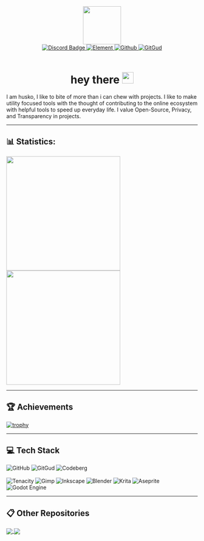 <!-- [![Husko's GitHub stats](https://github-readme-stats.vercel.app/api?username=official-husko&show_icons=true&bg_color=30,e96443,904e95&title_color=fff&text_color=fff)](https://github.com/Official-Husko/Official-Husko) -->

<!-- [![Top Langs](https://github-readme-stats.vercel.app/api/top-langs/?username=official-husko&show_icons=true&bg_color=30,e96443,904e95&title_color=fff&text_color=fff)](https://github.com/Official-Husko/Official-Husko) -->

<div id="header" align="center">
  <img src="https://media3.giphy.com/media/Vf3ZKdillTMOOaOho0/giphy.gif" width="100"/>
</div>
<div id="badges" align="center">
  <a href="your-linkedin-URL">
    <img src="https://img.shields.io/badge/Discord-5865F2?style=for-the-badge&logo=discord&logoColor=white" alt="Discord Badge"/>
  </a>
  <a href="https://matrix.to/#/@official-husko:matrix.org" align="center">
    <img src="https://img.shields.io/badge/Element-0DBD8B?style=for-the-badge&logo=element&logoColor=white" alt="Element"/>
  </a>
  <a href="https://github.com/Official-Husko" align="center">
    <img src="https://img.shields.io/badge/GitHub-100000?style=for-the-badge&logo=github&logoColor=white" alt="Github"/>
  </a>
  <a href="https://gitgud.io/Official-Husko" align="center">
    <img src="https://img.shields.io/badge/GitLab-330F63?style=for-the-badge&logo=gitlab&logoColor=white" alt="GitGud"/>
  </a>
</div>
<div id="visitors" align="center">
  <img src="https://komarev.com/ghpvc/?username=official-husko&style=flat-square&color=blue" alt="" />
  <br><br>
  <h1>
    hey there
    <img src="https://media.giphy.com/media/hvRJCLFzcasrR4ia7z/giphy.gif" width="30px"/>
  </h1>
</div>
I am husko, I like to bite of more than i can chew with projects. I like to make utility focused tools with the thought of contributing to the online ecosystem with helpful tools to speed up everyday life. I value Open-Source, Privacy, and Transparency in projects.

---
## 📊 **Statistics**:
<a href="https://github.com/Official-Husko/Official-Husko">
  <img height=300 align="center" src="https://github-readme-stats.vercel.app/api?username=official-husko&show_icons=true&theme=transparent&hide_border=true&show=reviews,discussions_started,discussions_answered,prs_merged,prs_merged_percentage&exclude_repo=Community-s-Undead-Streets-Mod" />
</a>
<a href="https://github.com/Official-Husko/Official-Husko">
  <img height=300 align="center" src="https://github-readme-stats.vercel.app/api/top-langs/?username=official-husko&show_icons=true&theme=transparent&hide_border=true&show=reviews,discussions_started,discussions_answered,prs_merged,prs_merged_percentage&exclude_repo=Community-s-Undead-Streets-Mod" />
</a>

---
## 🏆 **Achievements**
[![trophy](https://github-profile-trophy.vercel.app/?username=Official-Husko&theme=radical&no-frame=true&no-bg=true)](https://github.com/ryo-ma/github-profile-trophy)

---
## 💻 **Tech Stack**
![GitHub](https://img.shields.io/badge/Github-black?style=for-the-badge&logo=GitHub)
![GitGud](https://img.shields.io/badge/GitGud-Orange?style=for-the-badge&logo=GitLab&color=%23221C35)
![Codeberg](https://img.shields.io/badge/CodeBerg-Blue?style=for-the-badge&logo=Codeberg&color=0e3634)
<br><br>
![Tenacity](https://img.shields.io/badge/Tenacity-white?style=for-the-badge&logo=Audacity&color=d31e34)
![Gimp](https://img.shields.io/badge/Gimp-white?style=for-the-badge&logo=Gimp&color=0b1d1e)
![Inkscape](https://img.shields.io/badge/Inkscape-black?style=for-the-badge&logo=Inkscape&logoColor=black&color=fdecda)
![Blender](https://img.shields.io/badge/Blender-white?style=for-the-badge&logo=Blender&color=0e4673)
![Krita](https://img.shields.io/badge/Krita-white?style=for-the-badge&logo=Krita&color=3d646b)
![Aseprite](https://img.shields.io/badge/Aseprite-white?style=for-the-badge&logo=Aseprite&color=583e46)
![Godot Engine](https://img.shields.io/badge/Godot%20Engine-white?style=for-the-badge&logo=GodotEngine&color=24466e)


---
## 📋 **Other Repositories**
<a href="https://github.com/anuraghazra/github-readme-stats">
  <img align="center" src="https://github-readme-stats.vercel.app/api/pin/?username=Official-Husko&repo=f95-notify&theme=transparent&hide_border=true" />
</a>
<a href="https://github.com/anuraghazra/convoychat">
  <img align="center" src="https://github-readme-stats.vercel.app/api/pin/?username=Official-Husko&repo=69-days-after-oscgp&theme=transparent&hide_border=true" />
</a>
